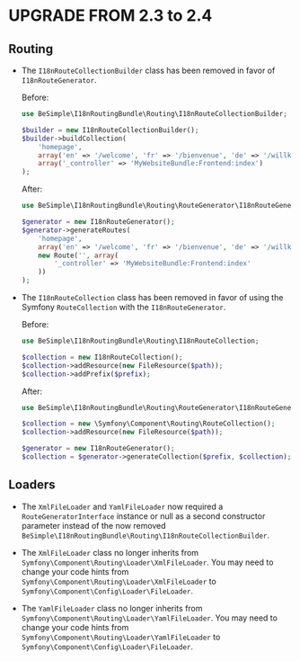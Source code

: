 # UPGRADE FROM 2.3 to 2.4

## Routing

* The `I18nRouteCollectionBuilder` class has been removed in favor of `I18nRouteGenerator`. 

  Before:  
  ```PHP
  use BeSimple\I18nRoutingBundle\Routing\I18nRouteCollectionBuilder; 
  
  $builder = new I18nRouteCollectionBuilder();
  $builder->buildCollection(
      'homepage',
      array('en' => '/welcome', 'fr' => '/bienvenue', 'de' => '/willkommen'),
      array('_controller' => 'MyWebsiteBundle:Frontend:index')
  );
  ```
  
  After:  
  ```PHP
  use BeSimple\I18nRoutingBundle\Routing\RouteGenerator\I18nRouteGenerator;
  
  $generator = new I18nRouteGenerator();
  $generator->generateRoutes(
      'homepage',
      array('en' => '/welcome', 'fr' => '/bienvenue', 'de' => '/willkommen'),
      new Route('', array(
          '_controller' => 'MyWebsiteBundle:Frontend:index'
      ))
  );  
  ```
  
* The `I18nRouteCollection` class has been removed in favor of using the Symfony `RouteCollection` with the `I18nRouteGenerator`.

  Before:
  ```PHP
  use BeSimple\I18nRoutingBundle\Routing\I18nRouteCollection;
  
  $collection = new I18nRouteCollection();
  $collection->addResource(new FileResource($path));
  $collection->addPrefix($prefix);
  ```
  
  After:
  ```PHP
  use BeSimple\I18nRoutingBundle\Routing\RouteGenerator\I18nRouteGenerator;
  
  $collection = new \Symfony\Component\Routing\RouteCollection();
  $collection->addResource(new FileResource($path));
  
  $generator = new I18nRouteGenerator();
  $collection = $generator->generateCollection($prefix, $collection);
  ```

## Loaders

* The `XmlFileLoader` and `YamlFileLoader` now required a `RouteGeneratorInterface` instance or null as a second constructor parameter instead of the now removed `BeSimple\I18nRoutingBundle\Routing\I18nRouteCollectionBuilder`. 

* The `XmlFileLoader` class no longer inherits from `Symfony\Component\Routing\Loader\XmlFileLoader`. You may need to change your code hints from `Symfony\Component\Routing\Loader\XmlFileLoader` to `Symfony\Component\Config\Loader\FileLoader`.
 
* The `YamlFileLoader` class no longer inherits from `Symfony\Component\Routing\Loader\YamlFileLoader`. You may need to change your code hints from `Symfony\Component\Routing\Loader\YamlFileLoader` to `Symfony\Component\Config\Loader\FileLoader`.
